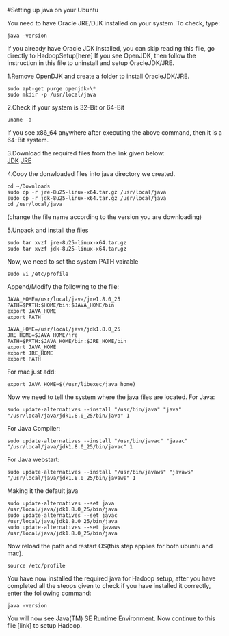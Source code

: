 #Setting up java on your Ubuntu

You need to have Oracle JRE/DJK installed on your system.
To check, type:
```
java -version
```

If you already have Oracle JDK installed, you can skip reading this file, go directly to HadoopSetup[here]
If you see OpenJDK, then follow the instruction in this file to uninstall and setup OracleJDK/JRE.

1.Remove OpenDJK and create a folder to install OracleJDK/JRE.
```
sudo apt-get purge openjdk-\*
sudo mkdir -p /usr/local/java
```

2.Check if your system is 32-Bit or  64-Bit
```
uname -a
```
If you see x86_64 anywhere after executing the above command, then it is a 64-Bit system.

3.Download the required files from the link given below:  
[JDK](http://www.oracle.com/technetwork/java/javase/downloads/jdk8-downloads-2133151.html)
[JRE](http://www.oracle.com/technetwork/java/javase/downloads/jre8-downloads-2133155.html)

4.Copy the donwloaded files into java directory we created.
```
cd ~/Downloads
sudo cp -r jre-8u25-linux-x64.tar.gz /usr/local/java
sudo cp -r jdk-8u25-linux-x64.tar.gz /usr/local/java
cd /usr/local/java
```

(change the file name according to the version you are downloading)

5.Unpack and install the files
```
sudo tar xvzf jre-8u25-linux-x64.tar.gz
sudo tar xvzf jdk-8u25-linux-x64.tar.gz
```

Now, we need to set the system PATH vairable
```
sudo vi /etc/profile
```
Append/Modify the following to the file:
```
JAVA_HOME=/usr/local/java/jre1.8.0_25
PATH=$PATH:$HOME/bin:$JAVA_HOME/bin
export JAVA_HOME
export PATH

JAVA_HOME=/usr/local/java/jdk1.8.0_25
JRE_HOME=$JAVA_HOME/jre
PATH=$PATH:$JAVA_HOME/bin:$JRE_HOME/bin
export JAVA_HOME
export JRE_HOME
export PATH
```
For mac just add:
```
export JAVA_HOME=$(/usr/libexec/java_home)
```
Now we need to tell the system where the java files are located.
For Java:
```
sudo update-alternatives --install "/usr/bin/java" "java" "/usr/local/java/jdk1.8.0_25/bin/java" 1
```
For Java Compiler:
```
sudo update-alternatives --install "/usr/bin/javac" "javac" "/usr/local/java/jdk1.8.0_25/bin/javac" 1
```
For Java webstart:
```
sudo update-alternatives --install "/usr/bin/javaws" "javaws" "/usr/local/java/jdk1.8.0_25/bin/javaws" 1
```

Making it the default java
```
sudo update-alternatives --set java /usr/local/java/jdk1.8.0_25/bin/java
sudo update-alternatives --set javac /usr/local/java/jdk1.8.0_25/bin/java
sudo update-alternatives --set javaws /usr/local/java/jdk1.8.0_25/bin/java
```

Now reload the path and restart OS(this step applies for both ubuntu and mac).
```
source /etc/profile
```

You have now installed the required java for Hadoop setup, after you have completed all the steops given to check if you
have installed it correctly, enter the following command:
```
java -version
```
You will now see Java(TM) SE Runtime Environment.
Now continue to this file [link] to setup Hadoop.
